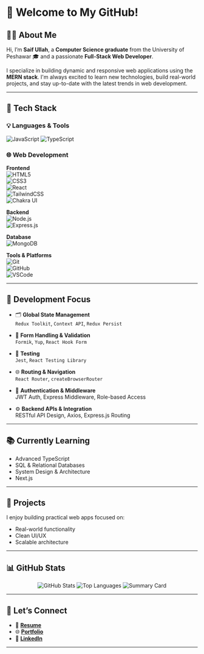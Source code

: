 # 👋 Welcome to My GitHub!

## 👨‍💻 About Me

Hi, I’m **Saif Ullah**, a **Computer Science graduate** from the University of Peshawar 🎓 and a passionate **Full-Stack Web Developer**.

I specialize in building dynamic and responsive web applications using the **MERN stack**. I'm always excited to learn new technologies, build real-world projects, and stay up-to-date with the latest trends in web development.

---

## 🚀 Tech Stack

### 💡 Languages & Tools
![JavaScript](https://img.shields.io/badge/JavaScript-F7DF1E?style=for-the-badge&logo=javascript&logoColor=black)
![TypeScript](https://img.shields.io/badge/TypeScript-3178C6?style=for-the-badge&logo=typescript&logoColor=white)

### 🌐 Web Development

**Frontend**  
![HTML5](https://img.shields.io/badge/HTML5-E34F26?style=for-the-badge&logo=html5&logoColor=white)  
![CSS3](https://img.shields.io/badge/CSS3-1572B6?style=for-the-badge&logo=css3&logoColor=white)  
![React](https://img.shields.io/badge/React-20232A?style=for-the-badge&logo=react&logoColor=61DAFB)  
![TailwindCSS](https://img.shields.io/badge/Tailwind_CSS-38B2AC?style=for-the-badge&logo=tailwind-css&logoColor=white)  
![Chakra UI](https://img.shields.io/badge/Chakra_UI-319795?style=for-the-badge&logo=chakra-ui&logoColor=white)

**Backend**  
![Node.js](https://img.shields.io/badge/Node.js-339933?style=for-the-badge&logo=node.js&logoColor=white)  
![Express.js](https://img.shields.io/badge/Express.js-000000?style=for-the-badge&logo=express&logoColor=white)

**Database**  
![MongoDB](https://img.shields.io/badge/MongoDB-4EA94B?style=for-the-badge&logo=mongodb&logoColor=white)

**Tools & Platforms**  
![Git](https://img.shields.io/badge/Git-F05032?style=for-the-badge&logo=git&logoColor=white)  
![GitHub](https://img.shields.io/badge/GitHub-181717?style=for-the-badge&logo=github&logoColor=white)  
![VSCode](https://img.shields.io/badge/VS_Code-007ACC?style=for-the-badge&logo=visual-studio-code&logoColor=white)

---

## 🧠 Development Focus

- 🗂️ **Global State Management**  
  `Redux Toolkit`, `Context API`, `Redux Persist`

- 📄 **Form Handling & Validation**  
  `Formik`, `Yup`, `React Hook Form`

- 🧪 **Testing**  
  `Jest`, `React Testing Library`

- 🌐 **Routing & Navigation**  
  `React Router`, `createBrowserRouter`

- 🧾 **Authentication & Middleware**  
  JWT Auth, Express Middleware, Role-based Access

- ⚙️ **Backend APIs & Integration**  
  RESTful API Design, Axios, Express.js Routing

---

## 📚 Currently Learning

- Advanced TypeScript
- SQL & Relational Databases
- System Design & Architecture
- Next.js

---

## 📁 Projects

I enjoy building practical web apps focused on:
- Real-world functionality
- Clean UI/UX
- Scalable architecture



---

## 📊 GitHub Stats

<div align="center">

<!-- GitHub Stats -->
<img src="https://github-readme-stats.vercel.app/api?username=Saifullah-Afridi&show_icons=true&theme=react&hide_border=true" alt="GitHub Stats" />

<!-- Top Languages (workaround) -->
<img src="https://github-readme-stats.vercel.app/api/top-langs/?username=Saifullah-Afridi&layout=compact&theme=react&hide_border=true&hide=cpp,c&langs_count=5" alt="Top Languages" />

<!-- Profile Summary Card -->
<img src="https://github-profile-summary-cards.vercel.app/api/cards/profile-details?username=Saifullah-Afridi&theme=github_dark" alt="Summary Card" />

</div>

---


## 🔗 Let’s Connect

- 📄 [**Resume**](#) <!-- Replace # with your actual resume link -->
- 🌐 [**Portfolio**](#) <!-- Replace # with your actual portfolio link -->
- 💼 [**LinkedIn**](https://www.linkedin.com/in/saif-ullah-afridi-4330671b0/)

---


